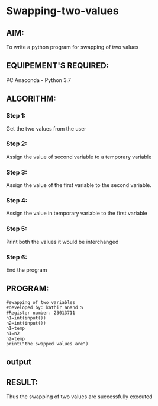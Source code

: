 # Swapping-two-values
## AIM:
To write a python program for swapping of two values
## EQUIPEMENT'S REQUIRED: 
PC
Anaconda - Python 3.7
## ALGORITHM: 
### Step 1:
Get the two values from the user
### Step 2: 
Assign the value of second variable to a temporary variable 
### Step 3: 
Assign the value of the first variable to the second variable.
### Step 4:  
Assign the value in temporary variable to the first variable
### Step 5: 
Print both the values it would be interchanged
### Step 6: 
End the program
## PROGRAM:
```
#swapping of two variables
#developed by: kathir anand S
#Register number: 23013711
n1=int(input())
n2=int(input())
n1=temp
n1=n2
n2=temp
print("the swapped values are")
```

## output


## RESULT:
Thus the swapping of two values are successfully executed



